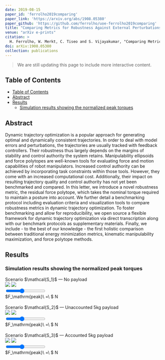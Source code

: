 ```yaml
---
date: 2019-08-15
paper_id: 'ferrolho2019comparing'
paper_link: 'https://arxiv.org/abs/1908.05380'
paper_github: 'https://github.com/ferrolho/uoe-ferrolho2019comparing'
title: "Comparing Metrics for Robustness Against External Perturbations in Dynamic Trajectory Optimization"
venue: "arXiv e-prints"
citation: >
  H. Ferrolho, W. Merkt, C. Tiseo and S. Vijayakumar, "Comparing Metrics for Robustness Against External Perturbations in Dynamic Trajectory Optimization", in <em>arXiv e-prints</em>, p. arXiv:1908.05380, Aug. 2019.
doi: arXiv:1908.05380
collection: publications
---
```


<link rel="stylesheet" href="{{ "/assets/css/custom/ferrolho2019comparing.css" | absolute_url }}">

> We are still updating this page to include more interactive content.

## Table of Contents
- [Table of Contents](#table-of-contents)
- [Abstract](#abstract)
- [Results](#results)
  - [Simulation results showing the normalized peak torques](#simulation-results-showing-the-normalized-peak-torques)

## Abstract

Dynamic trajectory optimization is a popular approach for generating optimal and dynamically consistent trajectories. In order to deal with model errors and perturbations, the trajectories are usually tracked with feedback controllers. Their robustness thus largely depends on the margins of stability and control authority the system retains. Manipulability ellipsoids and force polytopes are well-known tools for evaluating force and motion capabilities of robot manipulators. Increased control authority can be achieved by incorporating task constraints within those tools. However, they come with an increased computational cost. Additionally, their impact on resulting trajectory quality and control authority has not yet been benchmarked and compared. In this letter, we introduce a novel robustness metric, the residual force polytope, which takes the nominal torque required to maintain a posture into account. We further detail a benchmarking protocol including evaluation criteria and visualization tools to compare robustness metrics in dynamic trajectory optimization. To foster benchmarking and allow for reproducibility, we open source a flexible framework for dynamic trajectory optimization via direct transcription along with our benchmark protocols as supplementary materials. Finally, we include - to the best of our knowledge - the first holistic comparison between traditional energy minimization metrics, kinematic manipulability maximization, and force polytope methods.

## Results

### Simulation results showing the normalized peak torques

<div style="margin-bottom: 1.3em">
  Scenario $\mathcal{S_1}$ — No payload
  <div class="overlay_display">
    <img src="{{ "/images/ferrolho2019comparing/peak-torque-s1/frame_0.svg" | absolute_url }}" />
    <img src="{{ "/images/ferrolho2019comparing/peak-torque-s1/frame_1.svg" | absolute_url }}" id="test_img1" />
  </div>
  <div class="container">
    <div class="left"><input type="range" min="0" max="25" value="10" class="slider" id="myRange1"></div>
    <div class="right">$F_\mathrm{peak}\ =\ $<span id="demo1"></span> N</div>
    <div style="clear: both"></div>
  </div>
</div>

<div style="margin-bottom: 1.3em">
  Scenario $\mathcal{S_2}$ — Unaccounted 5kg payload
  <div class="overlay_display">
    <img src="{{ "/images/ferrolho2019comparing/peak-torque-s2/frame_0.svg" | absolute_url }}" />
    <img src="{{ "/images/ferrolho2019comparing/peak-torque-s2/frame_1.svg" | absolute_url }}" id="test_img2" />
  </div>
  <div class="container">
    <div class="left"><input type="range" min="0" max="25" value="10" class="slider" id="myRange2"></div>
    <div class="right">$F_\mathrm{peak}\ =\ $<span id="demo2"></span> N</div>
    <div style="clear: both"></div>
  </div>
</div>

<div style="margin-bottom: 1.3em">
  Scenario $\mathcal{S_3}$ — Accounted 5kg payload
  <div class="overlay_display">
    <img src="{{ "/images/ferrolho2019comparing/peak-torque-s3/frame_0.svg" | absolute_url }}" />
    <img src="{{ "/images/ferrolho2019comparing/peak-torque-s3/frame_1.svg" | absolute_url }}" id="test_img3" />
  </div>
  <div class="container">
    <div class="left"><input type="range" min="0" max="25" value="10" class="slider" id="myRange3"></div>
    <div class="right">$F_\mathrm{peak}\ =\ $<span id="demo3"></span> N</div>
    <div style="clear: both"></div>
  </div>
</div>



<script src="{{ "/assets/js/custom/ferrolho2019comparing.js" | absolute_url }}"></script>

